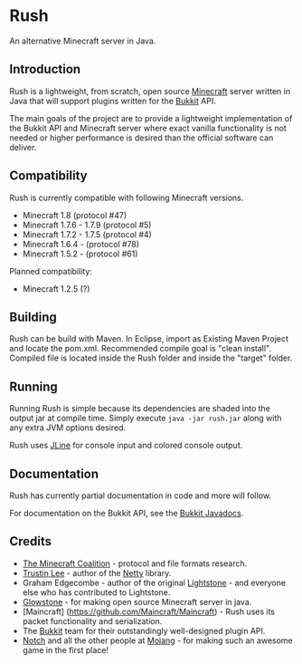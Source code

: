 Rush
==========

An alternative Minecraft server in Java.

Introduction
------------

Rush is a lightweight, from scratch, open source
[Minecraft](http://minecraft.net) server written in Java that will support plugins
written for the [Bukkit](http://bukkit.org) API.

The main goals of the project are to provide a lightweight implementation
of the Bukkit API and Minecraft server where exact vanilla functionality is
not needed or higher performance is desired than the official software can
deliver.

Compatibility
-------------

Rush is currently compatible with following Minecraft versions.
* Minecraft 1.8 (protocol #47)
* Minecraft 1.7.6 - 1.7.9 (protocol #5)
* Minecraft 1.7.2 - 1.7.5 (protocol #4)
* Minecraft 1.6.4 - (protocol #78)
* Minecraft 1.5.2 - (protocol #61)

Planned compatibility:
* Minecraft 1.2.5 (?)

Building
--------

Rush can be build with Maven.
In Eclipse, import as Existing Maven Project and locate the pom.xml.
Recommended compile goal is "clean install".
Compiled file is located inside the Rush folder and inside the "target" folder.


Running
-------

Running Rush is simple because its dependencies are shaded into the output
jar at compile time. Simply execute `java -jar rush.jar` along with any
extra JVM options desired.

Rush uses [JLine](http://jline.sf.net) for console input and colored
console output. 

Documentation
-------------

Rush has currently partial documentation in code and more will follow.

For documentation on the Bukkit API, see the
[Bukkit Javadocs](http://jd.bukkit.org/).

Credits
-------

 * [The Minecraft Coalition](http://wiki.vg/wiki) - protocol and file formats
   research.
 * [Trustin Lee](http://gleamynode.net) - author of the
   [Netty](http://jboss.org/netty) library.
 * Graham Edgecombe - author of the original
   [Lightstone](https://github.com/grahamedgecombe/lightstone) - and everyone
   else who has contributed to Lightstone.
 * [Glowstone](https://github.com/SpaceManiac/Glowstone) - for making open source Minecraft server in java.
 * [Maincraft] (https://github.com/Maincraft/Maincraft) - Rush uses its packet functionality and serialization.
 * The [Bukkit](http://bukkit.org) team for their outstandingly well-designed
   plugin API.
 * [Notch](http://mojang.com/notch) and all the other people at
   [Mojang](http://mojang.com) - for making such an awesome game in the first
   place!

